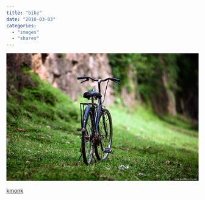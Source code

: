 ```yaml
---
title: "bike"
date: "2010-03-03"
categories: 
  - "images"
  - "shares"
---
```


![](images/tumblr_kxxcdelaRg1qa63g9o1_1280.jpg)

[kmonk](http://kmonk.info/post/392413465/via-letika)

